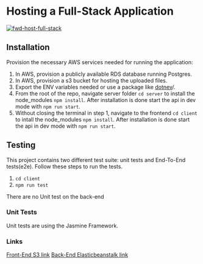 # Hosting a Full-Stack Application

[![fwd-host-full-stack](https://circleci.com/gh/safwat-fathi/fwd-host-full-stack.svg?style=shield)](https://app.circleci.com/pipelines/github/safwat-fathi/fwd-host-full-stack)

## Installation

Provision the necessary AWS services needed for running the application:

1. In AWS, provision a publicly available RDS database running Postgres. <Place holder for link to classroom article>
1. In AWS, provision a s3 bucket for hosting the uploaded files. <Place holder for tlink to classroom article>
1. Export the ENV variables needed or use a package like [dotnev](https://www.npmjs.com/package/dotenv)/.
1. From the root of the repo, navigate server folder `cd server` to install the node_modules `npm install`. After installation is done start the api in dev mode with `npm run start`.
1. Without closing the terminal in step 1, navigate to the frontend `cd client` to intall the node_modules `npm install`. After installation is done start the api in dev mode with `npm run start`.

## Testing

This project contains two different test suite: unit tests and End-To-End tests(e2e). Follow these steps to run the tests.

1. `cd client`
1. `npm run test`

There are no Unit test on the back-end

### Unit Tests

Unit tests are using the Jasmine Framework.

### Links

[Front-End S3 link](https://fwd-full-stack-client.s3.us-west-2.amazonaws.com/index.html)
[Back-End Elasticbeanstalk link](develop.eba-7k5tfh3w.us-west-2.elasticbeanstalk.com/api)

